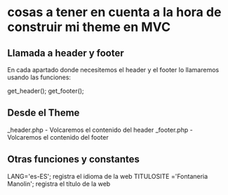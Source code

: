 # cosas a tener en cuenta a la hora de construir mi theme en MVC



## Llamada a header y footer
En cada apartado donde necesitemos el header y el footer lo llamaremos usando las funciones:

get_header();
get_footer();



## Desde el Theme
_header.php     - Volcaremos el contenido del header
_footer.php     - Volcaremos el contenido del footer


## Otras funciones y constantes

LANG='es-ES';                      registra el idioma de la web
TITULOSITE ='Fontaneria Manolin'; registra el título de la web